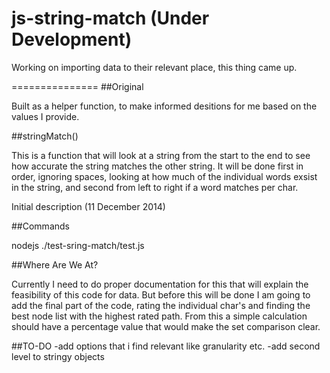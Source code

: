 js-string-match (Under Development)
===============

Working on importing data to their relevant place, this thing came up.

===============
##Original

Built as a helper function, to make informed desitions for me based on the values I provide.

##stringMatch()

This is a function that will look at a string from the start to the end to see how accurate the string matches the other string. It will be done first in order, ignoring spaces, looking at how much of the individual words exsist in the string, and second from left to right if a word matches per char.

Initial description (11 December 2014)

##Commands

nodejs ./test-sring-match/test.js

##Where Are We At?

Currently I need to do proper documentation for this that will explain the feasibility of this code for data. But before this will be done I am going to add the final part of the code, rating the individual char's and finding the best node list with the highest rated path. From this a simple calculation should have a percentage value that would make the set comparison clear.

##TO-DO
-add options that i find relevant like granularity etc.
-add second level to stringy objects